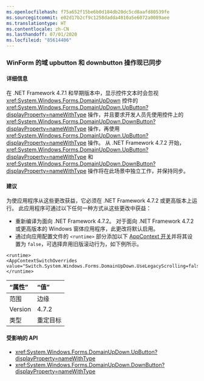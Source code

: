 ```yaml
---
ms.openlocfilehash: f75a652f15be6b0d184db20dc5cd8aafd80539fe
ms.sourcegitcommit: e02d17b2cf9c1258dadda4810a5e6072a0089aee
ms.translationtype: HT
ms.contentlocale: zh-CN
ms.lasthandoff: 07/01/2020
ms.locfileid: "85614406"
---
```

### <a name="winforms-domain-upbutton-and-downbutton-actions-are-in-sync-now"></a>WinForm 的域 upbutton 和 downbutton 操作现已同步

#### <a name="details"></a>详细信息

在 .NET Framework 4.7.1 和早期版本中，显示控件文本时会忽视 <xref:System.Windows.Forms.DomainUpDown> 控件的 <xref:System.Windows.Forms.DomainUpDown.UpButton?displayProperty=nameWithType> 操作，并且要求开发人员先使用控件上的 <xref:System.Windows.Forms.DomainUpDown.DownButton?displayProperty=nameWithType> 操作，再使用 <xref:System.Windows.Forms.DomainUpDown.UpButton?displayProperty=nameWithType> 操作。 从 .NET Framework 4.7.2 开始，<xref:System.Windows.Forms.DomainUpDown.UpButton?displayProperty=nameWithType> 和 <xref:System.Windows.Forms.DomainUpDown.DownButton?displayProperty=nameWithType> 操作将在此场景中独立工作，并保持同步。

#### <a name="suggestion"></a>建议

为使应用程序从这些更改获益，它必须在 .NET Framework 4.7.2 或更高版本上运行。 此应用程序可通过以下任何一种方式从这些更改中获益：

- 重新编译为面向 .NET Framework 4.7.2。 对于面向 .NET Framework 4.7.2 或更高版本的 Windows 窗体应用程序，此更改将默认启用。
- 通过向应用配置文件的 `<runtime>` 部分添加以下 [AppContext 开关](https://docs.microsoft.com/dotnet/framework/configure-apps/file-schema/runtime/appcontextswitchoverrides-element)并将其设置为 `false`，可选择弃用旧版滚动行为，如下例所示。

<pre><code class="lang-xml">&lt;runtime&gt;&#13;&#10;&lt;AppContextSwitchOverrides value=&quot;Switch.System.Windows.Forms.DomainUpDown.UseLegacyScrolling=false&quot;/&gt;&#13;&#10;&lt;/runtime&gt;&#13;&#10;</code></pre>

| “属性”    | “值”       |
|:--------|:------------|
| 范围   | 边缘        |
| Version | 4.7.2       |
| 类型    | 重定目标 |

#### <a name="affected-apis"></a>受影响的 API

- <xref:System.Windows.Forms.DomainUpDown.UpButton?displayProperty=nameWithType>
- <xref:System.Windows.Forms.DomainUpDown.DownButton?displayProperty=nameWithType>
